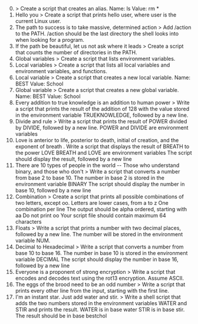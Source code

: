 0. <o> > Create a script that creates an alias. Name: ls Value: rm *
1. Hello you > Create a script that prints hello user, where user is the current Linux user.
2. The path to success is to take massive, determined action > Add /action to the PATH. /action should be the last directory the shell looks into when looking for a program.
3. If the path be beautiful, let us not ask where it leads > Create a script that counts the number of directories in the PATH.
4. Global variables > Create a script that lists environment variables.
5. Local variables > Create a script that lists all local variables and environment variables, and functions.
6. Local variable > Create a script that creates a new local variable. Name: BEST Value: School
7. Global variable > Create a script that creates a new global variable. Name: BEST Value: School
8. Every addition to true knowledge is an addition to human power > Write a script that prints the result of the addition of 128 with the value stored in the environment variable TRUEKNOWLEDGE, followed by a new line.
9. Divide and rule > Write a script that prints the result of POWER divided by DIVIDE, followed by a new line.  POWER and DIVIDE are environment variables
10. Love is anterior to life, posterior to death, initial of creation, and the exponent of breath . Write a script that displays the result of BREATH to the power LOVE BREATH and LOVE are environment variables The script should display the result, followed by a new line
11. There are 10 types of people in the world -- Those who understand binary, and those who don't > Write a script that converts a number from base 2 to base 10. The number in base 2 is stored in the environment variable BINARY The script should display the number in base 10, followed by a new line
12. Combination > Create a script that prints all possible combinations of two letters, except oo. Letters are lower cases, from a to z One combination per line The output should be alpha ordered, starting with aa Do not print oo Your script file should contain maximum 64 characters
13. Floats > Write a script that prints a number with two decimal places, followed by a new line. The number will be stored in the environment variable NUM.
14. Decimal to Hexadecimal > Write a script that converts a number from base 10 to base 16. The number in base 10 is stored in the environment variable DECIMAL The script should display the number in base 16, followed by a new line
15. Everyone is a proponent of strong encryption > Write a script that encodes and decodes text using the rot13 encryption. Assume ASCII.
16. The eggs of the brood need to be an odd number > Write a script that prints every other line from the input, starting with the first line.
17. I'm an instant star. Just add water and stir. > Write a shell script that adds the two numbers stored in the environment variables WATER and STIR and prints the result. WATER is in base water STIR is in base stir. The result should be in base bestchol
